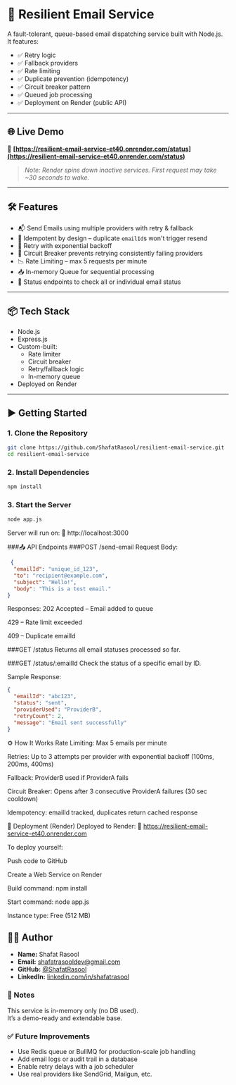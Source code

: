 # 📧 Resilient Email Service

A fault-tolerant, queue-based email dispatching service built with Node.js.  
It features:

- ✅ Retry logic  
- ✅ Fallback providers  
- ✅ Rate limiting  
- ✅ Duplicate prevention (idempotency)  
- ✅ Circuit breaker pattern  
- ✅ Queued job processing  
- ✅ Deployment on Render (public API)  

---

## 🌐 Live Demo

🔗 **[https://resilient-email-service-et40.onrender.com/status](https://resilient-email-service-et40.onrender.com/status)**  
> *Note: Render spins down inactive services. First request may take ~30 seconds to wake.*

---

## 🛠 Features

- 📬 Send Emails using multiple providers with retry & fallback  
- 🧠 Idempotent by design – duplicate `emailId`s won't trigger resend  
- 🔁 Retry with exponential backoff  
- 🚫 Circuit Breaker prevents retrying consistently failing providers  
- 📉 Rate Limiting – max 5 requests per minute  
- 📥 In-memory Queue for sequential processing  
- 🧪 Status endpoints to check all or individual email status  

---

## 📦 Tech Stack

- Node.js  
- Express.js  
- Custom-built:
  - Rate limiter  
  - Circuit breaker  
  - Retry/fallback logic  
  - In-memory queue  
- Deployed on Render  

---

## ▶️ Getting Started

### 1. Clone the Repository
```bash
git clone https://github.com/ShafatRasool/resilient-email-service.git
cd resilient-email-service
```

### 2. Install Dependencies
```bash
npm install
```

### 3. Start the Server
```bash
node app.js
```

Server will run on:
📍 http://localhost:3000

###📤 API Endpoints
###POST /send-email
Request Body:
```json
 {
  "emailId": "unique_id_123", 
  "to": "recipient@example.com", 
  "subject": "Hello!",
  "body": "This is a test email."
} 
``` 

Responses:
202 Accepted – Email added to queue

429 – Rate limit exceeded

409 – Duplicate emailId

###GET /status
Returns all email statuses processed so far.

###GET /status/:emailId
Check the status of a specific email by ID.

Sample Response:
```json
{
  "emailId": "abc123",
  "status": "sent",
  "providerUsed": "ProviderB",
  "retryCount": 2,
  "message": "Email sent successfully"
}
```
⚙️ How It Works
Rate Limiting: Max 5 emails per minute

Retries: Up to 3 attempts per provider with exponential backoff (100ms, 200ms, 400ms)

Fallback: ProviderB used if ProviderA fails

Circuit Breaker: Opens after 3 consecutive ProviderA failures (30 sec cooldown)

Idempotency: emailId tracked, duplicates return cached response

🚀 Deployment (Render)
Deployed to Render:
🔗 https://resilient-email-service-et40.onrender.com

To deploy yourself:

Push code to GitHub

Create a Web Service on Render

Build command: npm install

Start command: node app.js

Instance type: Free (512 MB)

## 👨‍💻 Author

- **Name:** Shafat Rasool  
- **Email:** [shafatrasooldev@gmail.com](mailto:shafatrasooldev@gmail.com)  
- **GitHub:** [@ShafatRasool](https://github.com/ShafatRasool)  
- **LinkedIn:** [linkedin.com/in/shafatrasool](https://www.linkedin.com/in/shafatrasool)


### 📌 Notes

This service is in-memory only (no DB used).  
It’s a demo-ready and extendable base.

### ✅ Future Improvements

- Use Redis queue or BullMQ for production-scale job handling  
- Add email logs or audit trail in a database  
- Enable retry delays with a job scheduler  
- Use real providers like SendGrid, Mailgun, etc.
